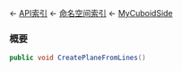 ← [API索引](Api-Index) ← [命名空间索引](Namespace-Index) ← [MyCuboidSide](VRageMath.MyCuboidSide)

### 概要

```csharp
public void CreatePlaneFromLines()
```

